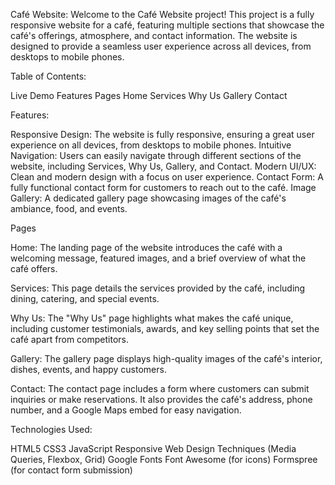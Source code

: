 Café Website:
Welcome to the Café Website project! This project is a fully responsive website for a café, featuring multiple sections that showcase the café's offerings, atmosphere, and contact information. The website is designed to provide a seamless user experience across all devices, from desktops to mobile phones.

Table of Contents:

Live Demo
Features
Pages
Home
Services
Why Us
Gallery
Contact

Features:

Responsive Design: The website is fully responsive, ensuring a great user experience on all devices, from desktops to mobile phones.
Intuitive Navigation: Users can easily navigate through different sections of the website, including Services, Why Us, Gallery, and Contact.
Modern UI/UX: Clean and modern design with a focus on user experience.
Contact Form: A fully functional contact form for customers to reach out to the café.
Image Gallery: A dedicated gallery page showcasing images of the café's ambiance, food, and events.

Pages

Home:
The landing page of the website introduces the café with a welcoming message, featured images, and a brief overview of what the café offers.

Services:
This page details the services provided by the café, including dining, catering, and special events.

Why Us:
The "Why Us" page highlights what makes the café unique, including customer testimonials, awards, and key selling points that set the café apart from competitors.

Gallery:
The gallery page displays high-quality images of the café's interior, dishes, events, and happy customers.

Contact:
The contact page includes a form where customers can submit inquiries or make reservations. It also provides the café's address, phone number, and a Google Maps embed for easy navigation.

Technologies Used:

HTML5
CSS3
JavaScript
Responsive Web Design Techniques (Media Queries, Flexbox, Grid)
Google Fonts
Font Awesome (for icons)
Formspree (for contact form submission)
